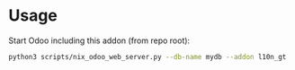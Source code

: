 # Usage

Start Odoo including this addon (from repo root):

```bash
python3 scripts/nix_odoo_web_server.py --db-name mydb --addon l10n_gt
```
